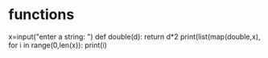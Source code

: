 # functions
x=input("enter a string: ")
def double(d):
    return d*2
print(list(map(double,x),
for i in range(0,len(x)):
    print(i)

